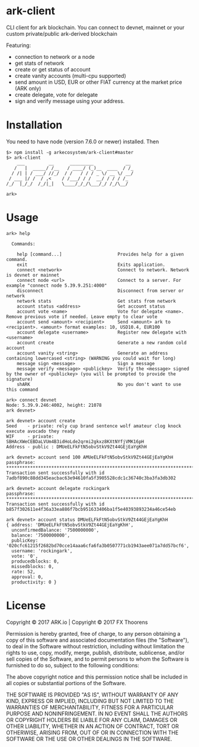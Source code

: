# ark-client
CLI client for ark blockchain.
You can connect to devnet, mainnet or your custom private/public ark-derived blockchain

Featuring:
- connection to network or a node
- get stats of network
- create or get status of account
- create vanity accounts (multi-cpu supported)
- send amount in USD, EUR or other FIAT currency at the market price (ARK only)
- create delegate, vote for delegate
- sign and verify message using your address.

# Installation
You need to have node (version 7.6.0 or newer) installed. Then
```
$> npm install -g arkecosystem/ark-client#master
$> ark-client
    ___         __      _________            __
   /   |  _____/ /__   / ____/ (_)__  ____  / /_
  / /| | / ___/ //_/  / /   / / / _ \/ __ \/ __/
 / ___ |/ /  / ,<    / /___/ / /  __/ / / / /_  
/_/  |_/_/  /_/|_|   \____/_/_/\___/_/ /_/\__/  

ark>
```

# Usage
```
ark> help

  Commands:

    help [command...]                     Provides help for a given command.
    exit                                  Exits application.
    connect <network>                     Connect to network. Network is devnet or mainnet
    connect node <url>                    Connect to a server. For example "connect node 5.39.9.251:4000"
    disconnect                            Disconnect from server or network
    network stats                         Get stats from network
    account status <address>              Get account status
    account vote <name>                   Vote for delegate <name>. Remove previous vote if needed. Leave empty to clear vote
    account send <amount> <recipient>     Send <amount> ark to <recipient>. <amount> format examples: 10, USD10.4, EUR100
    account delegate <username>           Register new delegate with <username>
    account create                        Generate a new random cold account
    account vanity <string>               Generate an address containing lowercased <string> (WARNING you could wait for long)
    message sign <message>                Sign a message
    message verify <message> <publickey>  Verify the <message> signed by the owner of <publickey> (you will be prompted to provide the signature)
    shARK                                 No you don't want to use this command
```



```
ark> connect devnet
Node: 5.39.9.246:4002, height: 21078
ark devnet>
```

```
ark devnet> account create
Seed    - private: rely cup brand sentence wolf amateur clog knock execute avocado they ready
WIF     - private: SBHAcXWeCEBDaLVUm4B3idHoLde2qrmi2gkxz8KXtNYfjVMK16pH
Address - public : DMUeELFkFtN5obvStkV9Zt44GEjEaYgKhH
```

```
ark devnet> account send 100 AMUeELFkFtN5obvStkV9Zt44GEjEaYgKhH
passphrase: ************************************************************************
Transaction sent successfully with id 7adbf890c88dd345eacbac63e94610fa5f3905528cdc1c36740c3ba3fa3db302
```

```
ark devnet> account delegate rockingark
passphrase: **************************************************************************
Transaction sent successfully with id b857f302611e4f36a33ea886f7bcb951633406ba1f5e40393893234a46ce54eb
```

```
ark devnet> account status DMUeELFkFtN5obvStkV9Zt44GEjEaYgKhH
{ address: 'DMUeELFkFtN5obvStkV9Zt44GEjEaYgKhH',
  unconfirmedBalance: '7500000000',
  balance: '7500000000',
  publicKey: '020cfc61215f2682bd70cce14aaa6cfa6fa3b0507771cb1943aee071a7dd57bcf6',
  username: 'rockingark',
  vote: '0',
  producedblocks: 0,
  missedblocks: 0,
  rate: 52,
  approval: 0,
  productivity: 0 }
```

# License
Copyright © 2017 ARK.io | Copyright © 2017 FX Thoorens

Permission is hereby granted, free of charge, to any person obtaining a copy of this software and associated documentation files (the "Software"), to deal in the Software without restriction, including without limitation the rights to use, copy, modify, merge, publish, distribute, sublicense, and/or sell copies of the Software, and to permit persons to whom the Software is furnished to do so, subject to the following conditions:

The above copyright notice and this permission notice shall be included in all copies or substantial portions of the Software.

THE SOFTWARE IS PROVIDED "AS IS", WITHOUT WARRANTY OF ANY KIND, EXPRESS OR IMPLIED, INCLUDING BUT NOT LIMITED TO THE WARRANTIES OF MERCHANTABILITY, FITNESS FOR A PARTICULAR PURPOSE AND NONINFRINGEMENT. IN NO EVENT SHALL THE AUTHORS OR COPYRIGHT HOLDERS BE LIABLE FOR ANY CLAIM, DAMAGES OR OTHER LIABILITY, WHETHER IN AN ACTION OF CONTRACT, TORT OR OTHERWISE, ARISING FROM, OUT OF OR IN CONNECTION WITH THE SOFTWARE OR THE USE OR OTHER DEALINGS IN THE SOFTWARE.
